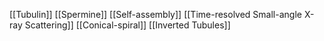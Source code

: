 [[Tubulin]]
[[Spermine]]
[[Self-assembly]]
[[Time-resolved Small-angle X-ray Scattering]]
[[Conical-spiral]]
[[Inverted Tubules]]
